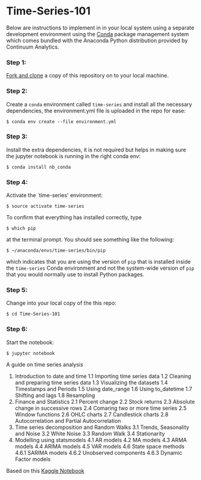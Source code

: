 # Time-Series-101

Below are instructions to implement in in your local system using a separate development environment using the [Conda](http://conda.pydata.org/docs/index.html) package management system which comes bundled with the Anaconda Python distribution provided by Continuum Analytics.

### Step 1:
[Fork and clone](https://github.com/siddharthksah/Time-Series-101) a copy of this repository on to your local machine.

### Step 2:
Create a `conda` environment called `time-series` and install all the necessary dependencies, the environment.yml file is uploaded in the repo for ease:

    $ conda env create --file environment.yml
    
### Step 3:
Install the extra dependencies, it is not required but helps in making sure the jupyter notebook is running in the right conda env:

    $ conda install nb_conda

### Step 4:
Activate the `time-series' environment:

    $ source activate time-series

To confirm that everything has installed correctly, type

    $ which pip

at the terminal prompt. You should see something like the following:

    $ ~/anaconda/envs/time-series/bin/pip

which indicates that you are using the version of `pip` that is installed inside the `time-series` Conda environment and not the system-wide version of `pip` that you would normally use to install Python packages.

### Step 5:
Change into your local copy of the this repo:

    $ cd Time-Series-101

### Step 6:
Start the notebook:

    $ jupyter notebook
    
A guide on time series analysis

1. Introduction to date and time
1.1 Importing time series data
1.2 Cleaning and preparing time series data
1.3 Visualizing the datasets
1.4 Timestamps and Periods
1.5 Using date_range
1.6 Using to_datetime
1.7 Shifting and lags
1.8 Resampling
2. Finance and Statistics
2.1 Percent change
2.2 Stock returns
2.3 Absolute change in successive rows
2.4 Comaring two or more time series
2.5 Window functions
2.6 OHLC charts
2.7 Candlestick charts
2.8 Autocorrelation and Partial Autocorrelation
3. Time series decomposition and Random Walks
3.1 Trends, Seasonality and Noise
3.2 White Noise
3.3 Random Walk
3.4 Stationarity
4. Modelling using statsmodels
4.1 AR models
4.2 MA models
4.3 ARMA models
4.4 ARIMA models
4.5 VAR models
4.6 State space methods
4.6.1 SARIMA models
4.6.2 Unobserved components
4.6.3 Dynamic Factor models


Based on this [Kaggle Notebook](https://www.kaggle.com/code/thebrownviking20/everything-you-can-do-with-a-time-series/notebook)
